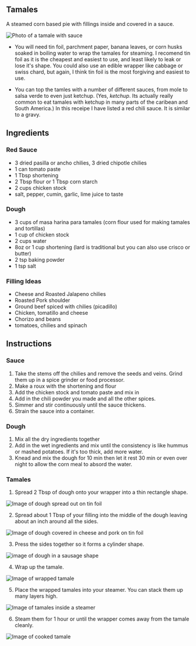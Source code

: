 ## Tamales

A steamed corn based pie with fillings inside and covered in a sauce.

![Photo of a tamale with sauce](https://i.imgur.com/9Sz8xtw.jpg)

* You will need tin foil, parchment paper, banana leaves, or corn husks soaked
in boiling water to wrap the tamales for steaming. I recomend tin foil as it is
the cheapest and easiest to use, and least likely to leak or lose it's shape.
You could also use an edible wrapper like cabbage or swiss chard, but again,
I think tin foil is the most forgiving and easiest to use.

* You can top the tamles with a number of different sauces, from mole to salsa
verde to even just ketchup. (Yes, *ketchup*. Its actually really common to eat
tamales with ketchup in many parts of the caribean and South America.) In this
receipe I have listed a red chili sauce. It is similar to a gravy.

## Ingredients

### Red Sauce

* 3 dried pasilla or ancho chilies, 3 dried chipotle chilies
* 1 can tomato paste
* 1 Tbsp shortening
* 2 Tbsp flour or 1 Tbsp corn starch
* 2 cups chicken stock
* salt, pepper, cumin, garlic, lime juice to taste 

### Dough

* 3 cups of masa harina para tamales (corn flour used for making tamales and tortillas)
* 1 cup of chicken stock
* 2 cups water
* 8oz or 1 cup shortening (lard is traditional but you can also use crisco or butter)
* 2 tsp baking powder
* 1 tsp salt

### Filling Ideas

* Cheese and Roasted Jalapeno chilies
* Roasted Pork shoulder
* Ground beef spiced with chilies (picadillo)
* Chicken, tomatillo and cheese
* Chorizo and beans
* tomatoes, chilies and spinach

## Instructions

### Sauce

1. Take the stems off the chilies and remove the seeds and veins. Grind them up in a spice grinder or food processor.
2. Make a roux with the shortening and flour
3. Add the chicken stock and tomato paste and mix in
4. Add in the chili powder you made and all the other spices.
5. Simmer and stir continuously until the sauce thickens.
6. Strain the sauce into a container.

### Dough

1. Mix all the dry ingredients together
2. Add in the wet ingredients and mix until the consistency is like hummus or
mashed potatoes. If it's too thick, add more water.
3. Knead and mix the dough for 10 min then let it rest 30 min or even over night
to allow the corn meal to absord the water.

### Tamales

1. Spread 2 Tbsp of dough onto your wrapper into a thin rectangle shape.

![Image of dough spread out on tin foil](https://i.imgur.com/tSDeVU2.jpg)

2. Spread about 1 Tbsp of your filling into the middle of the dough leaving about an inch around all the sides.

![Image of dough covered in cheese and pork on tin foil](https://i.imgur.com/PsBFPtI.jpg)

3. Press the sides together so it forms a cylinder shape.

![image of dough in a sausage shape](https://i.imgur.com/fJgv4IY.jpg)

4. Wrap up the tamale.

![Image of wrapped tamale](https://i.imgur.com/dokEgEn.jpg)

5. Place the wrapped tamales into your steamer. You can stack them up many
   layers high.

![Image of tamales inside a steamer](https://i.imgur.com/AvFthR5.jpg)

6. Steam them for 1 hour or until the wrapper comes away from the tamale cleanly.

![Image of cooked tamale](https://i.imgur.com/sj9KBDU.jpg)
